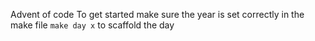 Advent of code
To get started make sure the year is set correctly in the make file
`make day x` to scaffold the day